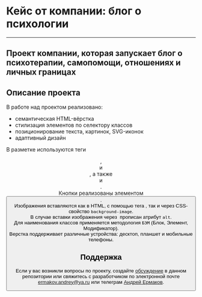 # Кейс от компании: блог о психологии  
---
Проект компании, которая запускает блог о психотерапии, самопомощи, отношениях и личных границах  
---
## Описание проекта
В работе над проектом реализовано:
* семантическая HTML-вёрстка
* стилизация элементов по селектору классов
* позиционирование текста, картинок, SVG-иконок
* адаптивный дизайн

В разметке используются теги <header>, <main> и <footer>, а также <section> и <article>.  
Кнопки реализованы элементом <button>.  
Изображения вставляются как в HTML, с помощью тега <img>, так и через CSS-свойство `background-image`.  
В случае вставки изображения через <img> прописан атрибут `alt`.  
Для наименования классов применяется методология `БЭМ` (Блок, Элемент, Модификатор).  
Верстка поддерживает различные устройства: десктоп, планшет и мобильные телефоны.  

## Поддержка
Если у вас возникли вопросы по проекту, создайте [обсуждение](https://github.com/idAndrey/issues/new/choose) в данном репозитории или свяжитесь с разработчиком по электронной почте <a href="mailto:mail@example.com"><ermakov.andrey@ya.ru></a> или телеграм [Андрей Ермаков](https://t.me/pc022979700).  